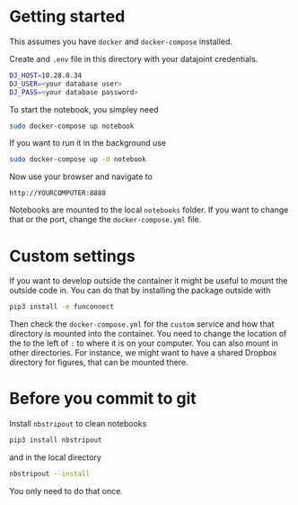 # Getting started

This assumes you have `docker` and `docker-compose` installed. 

Create and `.env` file in this directory with your datajoint credentials. 

```bash
DJ_HOST=10.28.0.34
DJ_USER=<your database user>
DJ_PASS=<your database password>
```

To start the notebook, you simpley need

```bash
sudo docker-compose up notebook
```

If you want to run it in the background use

```bash
sudo docker-compose up -d notebook
```

Now use your browser and navigate to 

```
http://YOURCOMPUTER:8888
```

Notebooks are mounted to the local `notebooks` folder. If you want to change that or the port, change the `docker-compose.yml` file. 

# Custom settings

If you want to develop outside the container it might be useful to mount the outside code in. 
You can do that by installing the package outside with 
```bash
pip3 install -e funconnect
```

Then check the `docker-compose.yml` for the `custom` service and how that directory is mounted into the container. 
You need to change the location of the to the left of `:` to where it is on your computer. You can also mount in other directories. 
For instance, we might want to have a shared Dropbox directory for figures, that can be mounted there. 

# Before you commit to git

Install `nbstripout` to clean notebooks

```bash
pip3 install nbstripout
```

and in the local directory

```bash
nbstripout --install
```

You only need to do that once. 